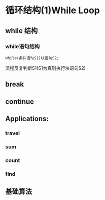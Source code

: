 # 循环结构(1)While Loop
## while 结构
### while语句结构
```
while(条件语句S1)块语句S2;
```
流程反复判断S1(S1为真则执行块语句S2)


## break
## continue

## Applications:
### travel
### sum
### count
### find

## 基础算法

